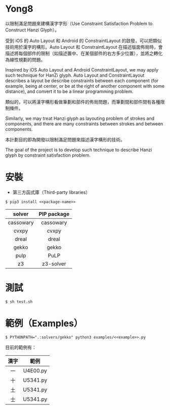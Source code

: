 # Yong8
以限制滿足問題來建構漢字字形（Use Constraint Satisfaction Problem to Construct Hanzi Glyph）。

受到 iOS 的 Auto Layout 和 Android 的 ConstraintLayout 的啟發，可以把類似技術用於漢字的構形。Auto Layout 和 ConstraintLayout 在描述版面佈局時，會描述將每個部件的限制（如描述置中、在某個部件的右方多少位置），並將之轉化為線性規劃的問題。

Inspired by iOS Auto Layout and Android ConstraintLayout, we may apply such technique for HanZi glyph. Auto Layout and ConstraintLayout describes a layout be describe constraints between each component (for example, being at center, or be at the right of another component with some distance), and convert it to be a linear programming problem.

類似的，可以將漢字構形看做筆劃和部件的佈局問題，而筆劃間和部件間有各種限制條件。

Similarly, we may treat Hanzi glyph as layouting problem of strokes and components, and there are many constraints between strokes and between components.

本計劃目的即為開發以限制滿足問題來描述漢字構形的技術。

The goal of the project is to develop such technique to describe Hanzi glyph by constraint satisfaction problem.

安裝
====

* 第三方函式庫（Third-party libraries）
```console
$ pip3 install <<package-name>>
```

|   solver  | PIP package |
| :-------: | :---------: |
| cassowary |  cassowary  |
|   cvxpy   |    cvxpy    |
|   dreal   |    dreal    |
|   gekko   |    gekko    |
|    pulp   |    PuLP     |
|     z3    |  z3-solver  |

測試
====
```console
$ sh test.sh
```

範例（Examples）
====
```console
$ PYTHONPATH=".:solvers/gekko" python3 examples/<<example>>.py
```

目前的範例有：

| 漢字 |    範例    |
| :--: | :--------: |
|  一  |  U4E00.py  |
|  十  |  U5341.py  |
|  土  |  U5341.py  |
|  士  |  U5341.py  |


